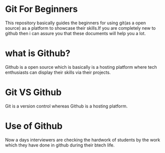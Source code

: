 # Git For Beginners
This repository basically guides the beginners for using git(as a open source) as a platform to showcase their skills.If you are completely new to github then i can assure you that these documents will help you a lot.
# what is Github?
Github is a open source which is basically is a hosting platform where tech enthusiasts can display their skills via their projects.
# Git VS Github
 Git is a version control whereas Github is a hosting platform.
# Use of Github
Now a days interviewers are checking the hardwork of students by the work which they have done in github during their btech
life.
